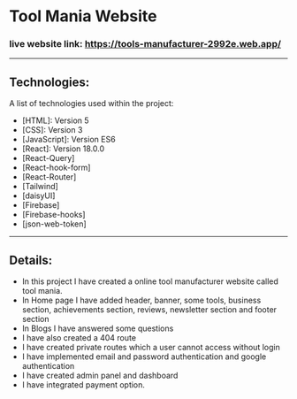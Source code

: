 # Tool Mania Website
### live website link: https://tools-manufacturer-2992e.web.app/
***
## Technologies:
A list of technologies used within the project:
* [HTML]: Version 5
* [CSS]: Version 3
* [JavaScript]: Version ES6
* [React]: Version 18.0.0
* [React-Query]
* [React-hook-form]
* [React-Router]
* [Tailwind]
* [daisyUI]
* [Firebase]
* [Firebase-hooks]
* [json-web-token]

***

## Details:
* In this project I have created a online tool manufacturer website called tool mania.
* In Home page I have added header, banner, some tools, business section, achievements section, reviews, newsletter section and footer section
* In Blogs I have answered some questions
* I have also created a 404 route
* I have created private routes which a user cannot access without login
* I have implemented email and password authentication and google authentication
* I have created admin panel and dashboard
* I have integrated payment option.
